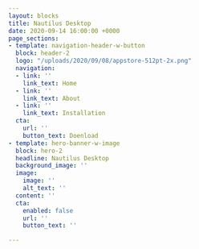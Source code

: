 ```yaml
---
layout: blocks
title: Nautilus Desktop
date: 2020-09-14 16:00:00 +0000
page_sections:
- template: navigation-header-w-button
  block: header-2
  logo: "/uploads/2020/09/08/appstore-512pt-2x.png"
  navigation:
  - link: ''
    link_text: Home
  - link: ''
    link_text: About
  - link: ''
    link_text: Installation
  cta:
    url: ''
    button_text: Doenload
- template: hero-banner-w-image
  block: hero-2
  headline: Nautilus Desktop
  background_image: ''
  image:
    image: ''
    alt_text: ''
  content: ''
  cta:
    enabled: false
    url: ''
    button_text: ''

---
```

